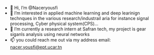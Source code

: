 - 👋 Hi, I’m @Naceryousfi
- 👀 I’m interested in applied machine learning and deep learinign technques in the various research/industrail aria for instance signal processing, Cyber physical system(CPS)...
- 🌱 I’m currently a research intern at Safran tech, my project is gear siganls analysis using neural networks
- 📫 you could reach me out via my  address email: nacer.yousfi@ept.ucar.tn

<!---
Nacerysfi/Nacerysfi is a ✨ special ✨ repository because its `README.md` (this file) appears on your GitHub profile.
You can click the Preview link to take a look at your changes.
--->
